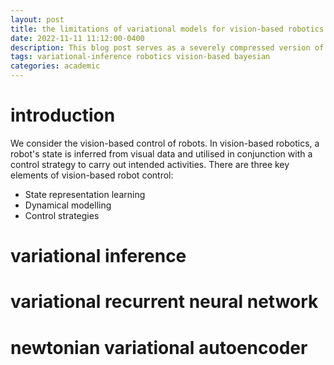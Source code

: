 ```yaml
---
layout: post
title: the limitations of variational models for vision-based robotics
date: 2022-11-11 11:12:00-0400
description: This blog post serves as a severely compressed version of what I did in my Master's thesis.
tags: variational-inference robotics vision-based bayesian
categories: academic
---
```


# introduction
We consider the vision-based control of robots. In vision-based robotics, a robot's state is inferred from visual data and utilised in conjunction with a control strategy to carry out intended activities. There are three key elements of vision-based robot control:
- State representation learning
- Dynamical modelling
- Control strategies


# variational inference

# variational recurrent neural network

# newtonian variational autoencoder

